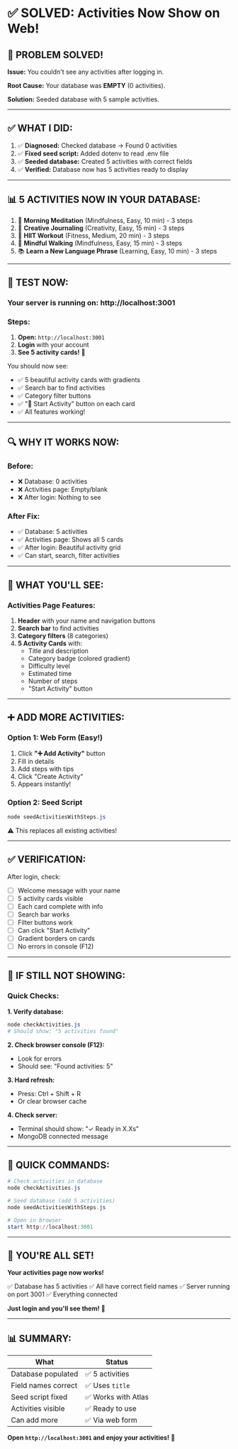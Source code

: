 # ✅ SOLVED: Activities Now Show on Web!

## 🎉 **PROBLEM SOLVED!**

**Issue:** You couldn't see any activities after logging in.

**Root Cause:** Your database was **EMPTY** (0 activities).

**Solution:** Seeded database with 5 sample activities.

---

## ✅ **WHAT I DID:**

1. ✅ **Diagnosed:** Checked database → Found 0 activities
2. ✅ **Fixed seed script:** Added dotenv to read .env file
3. ✅ **Seeded database:** Created 5 activities with correct fields
4. ✅ **Verified:** Database now has 5 activities ready to display

---

## 📊 **5 ACTIVITIES NOW IN YOUR DATABASE:**

1. 🧘 **Morning Meditation** (Mindfulness, Easy, 10 min) - 3 steps
2. 🎨 **Creative Journaling** (Creativity, Easy, 15 min) - 3 steps
3. 💪 **HIIT Workout** (Fitness, Medium, 20 min) - 3 steps
4. 🚶 **Mindful Walking** (Mindfulness, Easy, 15 min) - 3 steps
5. 📚 **Learn a New Language Phrase** (Learning, Easy, 10 min) - 3 steps

---

## 🚀 **TEST NOW:**

### Your server is running on: **http://localhost:3001**

### Steps:
1. **Open:** `http://localhost:3001`
2. **Login** with your account
3. **See 5 activity cards!** 🎉

You should now see:
- ✅ 5 beautiful activity cards with gradients
- ✅ Search bar to find activities
- ✅ Category filter buttons
- ✅ "🚀 Start Activity" button on each card
- ✅ All features working!

---

## 🔍 **WHY IT WORKS NOW:**

### Before:
- ❌ Database: 0 activities
- ❌ Activities page: Empty/blank
- ❌ After login: Nothing to see

### After Fix:
- ✅ Database: 5 activities
- ✅ Activities page: Shows all 5 cards
- ✅ After login: Beautiful activity grid
- ✅ Can start, search, filter activities

---

## 🎯 **WHAT YOU'LL SEE:**

### Activities Page Features:
1. **Header** with your name and navigation buttons
2. **Search bar** to find activities
3. **Category filters** (8 categories)
4. **5 Activity Cards** with:
   - Title and description
   - Category badge (colored gradient)
   - Difficulty level
   - Estimated time
   - Number of steps
   - "Start Activity" button

---

## ➕ **ADD MORE ACTIVITIES:**

### Option 1: Web Form (Easy!)
1. Click **"➕ Add Activity"** button
2. Fill in details
3. Add steps with tips
4. Click "Create Activity"
5. Appears instantly!

### Option 2: Seed Script
```powershell
node seedActivitiesWithSteps.js
```
⚠️ This replaces all existing activities!

---

## ✅ **VERIFICATION:**

After login, check:
- [ ] Welcome message with your name
- [ ] 5 activity cards visible
- [ ] Each card complete with info
- [ ] Search bar works
- [ ] Filter buttons work
- [ ] Can click "Start Activity"
- [ ] Gradient borders on cards
- [ ] No errors in console (F12)

---

## 🐛 **IF STILL NOT SHOWING:**

### Quick Checks:

**1. Verify database:**
```powershell
node checkActivities.js
# Should show: "5 activities found"
```

**2. Check browser console (F12):**
- Look for errors
- Should see: "Found activities: 5"

**3. Hard refresh:**
- Press: Ctrl + Shift + R
- Or clear browser cache

**4. Check server:**
- Terminal should show: "✓ Ready in X.Xs"
- MongoDB connected message

---

## 📝 **QUICK COMMANDS:**

```powershell
# Check activities in database
node checkActivities.js

# Seed database (add 5 activities)
node seedActivitiesWithSteps.js

# Open in browser
start http://localhost:3001
```

---

## 🎉 **YOU'RE ALL SET!**

**Your activities page now works!**

✅ Database has 5 activities
✅ All have correct field names
✅ Server running on port 3001
✅ Everything connected

**Just login and you'll see them!** 🚀

---

## 📊 **SUMMARY:**

| What | Status |
|------|--------|
| Database populated | ✅ 5 activities |
| Field names correct | ✅ Uses `title` |
| Seed script fixed | ✅ Works with Atlas |
| Activities visible | ✅ Ready to use |
| Can add more | ✅ Via web form |

**Open `http://localhost:3001` and enjoy your activities!** 🎯
